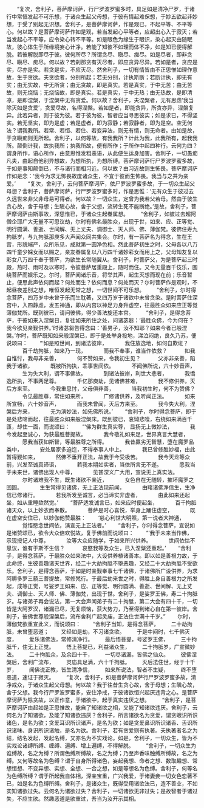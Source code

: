 <!-- { "loadSidebar": true } -->
　　“复次，舍利子，菩萨摩诃萨，行尸罗波罗蜜多时，具足如是清净尸罗，于诸行中常恒发起不可乐想，于诸众生起父母想，于彼有情起难保想，于妙五欲起非妙想，于受了别起无识想。舍利子，是菩萨摩诃萨，作是观已，不起平等、不平等心。何以故？是菩萨摩诃萨作如是观，若当发起心平等者，应超出心入于寂灭；若当发起心不平等，应令染心转不平等。如是眼色为缘生于眼识，染心起灭由随眠故，彼心体生于所缘境妄心计净。若能了知彼不如理而体不净，如是知已便得解脱。若彼解脱即尽于彼。彼何所尽？所谓贪尽、瞋尽、痴尽。如是尽者，即非贪尽、瞋尽、痴尽。何以故？若刹那贪有灭尽者，即应贪异尽异。若如是者，贪应是实，尽亦是实。若贪是实，不应灭尽。然舍利子，一切有情皆由不正思惟如理作意故，生于贪欲。夫贪欲者，分别所起；若无分别，计执斯断；若断计执，即无有实；由无实故，中无所贪；由无贪故，即是真实。若是真实，于中无苦；由无苦故，则无烧恼；无烧恼故，即是真实。若是真实，于中无热；由无热故，是即清凉，是即涅槃，于涅槃中无有贪爱。何以故？舍利子，夫涅槃者，无有思虑‘我当除灭如是贪爱’，贪爱尽故，名得涅槃。若如是者，即能贪异，所贪亦异，涅槃复异。此若异者，则于彼为彼。若于彼为彼，智者应当寻思彼实；如是求已，不得坚实。若无坚实，即为是虚；若是虚者，即为寂静；若寂静者，即为是空。空无何法？谓我我所。若常、若恒、若住、若变异法，则无有情，则无命者。由如是故，于贪瞋痴则无所起。舍利子，以何等故，有我我所？计此为我，此我所有，起我我所。颠倒计我，故执我所；执我所故，便有所作；于所作中起四种行。云何为四？谓身所作，语心所作，由意思惟发粗恶语，从此便生运身加害。舍利子，一切愚痴凡夫，由起自他别异想故，为想所执，为想所缚。菩萨摩诃萨行尸罗波罗蜜多故，于如是事知颠倒已，不与诸行而相习近。何以故？由习近故则生怖畏。菩萨摩诃萨作如是念：‘我今为求无怖畏故度诸众生，不宜于彼而生怖畏。我当与之共为亲爱。’
　　“复次，舍利子，云何菩萨摩诃萨，依尸罗波罗蜜多故，于一切众生起父母想？舍利子，菩萨摩诃萨，行尸罗波罗蜜多时，作是思惟：‘无有众生于彼过去久远世来非父非母易可得者。何以故？一切众生，定曾为我若父若母。然由于彼生贪心故，舍于母想；生瞋心故，舍于父想，流转生死不能断绝。’是故，舍利子，菩萨摩诃萨由斯事故，深思惟已，于诸众生起眷属想。
　　“舍利子，如彼过去超阿僧企耶广大无量不可思议劫，尔时有佛名最胜众，出现于世，如来、应、正等觉、明行圆满、善逝、世间解、无上丈夫、调御士、天人师、佛、薄伽梵。彼佛住寿九拘胝岁，与九拘胝那庾多大声闻众同共集会。尔时，有一菩萨名为得念，生在王宫，形貌端严，众所乐见，成就第一圆净色相。然此菩萨初生之时，父母各以八万四千童少婇女而以赐之，亲友眷属复以八万四千诸妙彩女而用上之，父母知友复以彩女八万四千奉于菩萨，为欲生长常随翼从。舍利子，时菩萨父，为是菩萨起三时殿，热时、雨时及以寒时，令彼菩萨居重殿上，随时而住。又令无量百千伎乐，围绕菩萨而娱乐之。尔时，菩萨闻诸乐音，将举其声，起生灭想而现在前；乐音暂止，便思此声依何而起？何处而生？依何而息？何处而灭？尔时菩萨作是观时，不起昼夜差别之想，唯恒发起无常之想，一切世间不可乐想。
　　“舍利子，尔时得念菩萨，四万岁中未曾于乐而生耽著，又四万岁于诸欲中未曾贪染。是时菩萨住深宫中，入四静虑，发五神通，即从内宫以神足力身升虚空，往最胜众如来应正等觉薄伽梵所。既到彼已，请问彼佛，得少善法旋还本宫。
　　“舍利子，是得念菩萨，于彼如来入涅槃日，复往如来所住之处，问诸苾芻：‘最胜众佛，今为何在？我今欲见亲觐供养。’时诸苾芻告得念曰：‘善男子，汝不知耶？如来今者已般涅槃。’尔时，菩萨既知如来般涅槃已，即于是处举身投地，涕泣闷绝，良久乃苏，便说颂曰：
　　“‘如是照世间，到诸法彼岸，
　　　我住放逸地，如何自欺诳？
　　　百千劫拘胝，如来乃一现，
　　　而我不奉事，谁当作依救？
　　　如我自惟忖，我母非亲善，
　　　何不赞如来，令我初生见？
　　　父亦非亲善，陷我于诸欲，
　　　既被所拘执，乖事世间依。
　　　不闻佛所说，六十妙音声，
　　　生为失大利，谓不事佛故。
　　　到诸法彼岸，利世大悲者，
　　　我憍逸所执，不事两足尊。
　　　千亿那庾劫，见诸佛甚难，
　　　我不修供养，灭后方来至。
　　　今我重思忖，父母俱非善，
　　　当我初生时，何不为赞佛？
　　　令见最胜尊，常住如来所，
　　　广修诸供养，及听闻正法。
　　　如来所宣畅，六十妙音声，
　　　而我未曾闻，灭后方来至。
　　　我今失大利，涅槃后方来，
　　　无为演妙法，如先佛所说。’
　　“舍利子，尔时得念菩萨，即于是处悲啼而起，往最胜众如来般涅槃床。既到彼已，哀恸悲噎，右绕如来满百千匝，却住一面，而说颂曰：
　　“‘佛为群生真实尊，
显扬无上微妙法，
　　　我今发起至诚心，为获最胜菩提故。
　　　我今敬礼如来足，世界真言大慧者，
　　　愿我当获如斯智，等最胜尊之所得。
　　　我昔羸劣无智慧，堕在魔罗品类中，
　　　安处居家多迫迮，不得奉事人中上。
　　　我已曾修胜妙福，由此暂得觐如来，
　　　然佛不垂开正法，故我于今受极苦。
　　　我今天龙等众前，兴发至诚真谛语，
　　　若我本期如实者，当依所言无不遂。
　　　愿我当于未来世，诸佛出现人中尊，
　　　见甚深义广大用，宣说无上真实法。
　　　尔时诸难我不生，既生诸欲不亲近，
　　　女色自在无随转，摧坏魔罗之囹圄。
　　　生生常得见诸佛，无上正法现前闻，
　　　由睹诸佛净信生，生净信已修诸行。
　　　若我所发至诚言，必当谛实非虚者，
　　　由此如来还起坐，如从重睡欻然觉。’
　　“菩萨适发诚言已，如来应时便起坐，
　　　百千拘胝诸天众，以上妙衣而奉散。
　　　菩萨是时心喜悦，举身上踊住虚空，
　　　既在虚空安住已，以妙伽他赞最胜：
　　‘慈心利世大明照，第一说者大神通，
　　　觉悟愍念世间依，演宣无上正法者。’
　　“舍利子，尔时得念菩萨，宣说如是诸赞颂已，欲令大众倍欢悦故，复于佛前而说颂曰：
　　“‘我于未来当作佛，
示现授记人中尊，
　　　汝等大众应随学，于如来所兴供养。
　　　世间依怙不思议，谁有于斯不生信？
　　　哀愍我等及众生，已入涅槃还重起。’
　　“舍利子，是得念菩萨，于最胜众如来法中，大设供养植诸善本。即以如是善根力故，于此命终，生彼善趣诸天世界，经二十大劫拘胝不堕恶趣，又经二十大劫拘胝不受欲乐。舍利子，是得念菩萨，于如是时亲觐奉事七千诸佛，于诸佛所广设供养，为求阿耨多罗三藐三菩提故，常修梵行。于最后劫来世之时，得胜上身自善根力之所发起，成等正觉，号娑罗王如来、应、正等觉、明行圆满、善逝、世间解、无上丈夫、调御士、天人师、佛、薄伽梵，出现于世。舍利子，是娑罗王佛，寿二十拘胝岁。与诸弟子再会说法，第一大会声闻弟子有二十拘胝，第二大会有四十千，一切皆是大阿罗汉，诸漏已尽，无复烦恼，获大势力，乃至得到诸心自在第一彼岸。舍利子，彼佛世尊般涅槃后，流布舍利广起灵庙，正法住世满十千岁。”
　　尔时，薄伽梵欲重宣此义，而说颂曰：
　　“舍利子当知，是得念菩萨，
　　二十劫拘胝，未曾堕恶道；
　　又经如是劫，不习诸贪欲。
　　于是中间时，七千佛灭度，
　　爱乐诸佛法，常修清净行。
　　最后悟菩提，号娑罗王佛，
　　三十拘胝千，住无上正觉。
　　悟上菩提已，利益诸众生，
　　二十拘胝岁，广宣微妙法。
　　二十拘胝众，及余四十千，
　　一切尽诸漏，皆佛之仙众。
　　彼佛涅槃后，舍利广流布，
　　灵庙具足满，六十千拘胝。
　　灭后法住世，经于十千岁，
　　闻佛说正教，皆生清净信，
　　如来所说法，智者不生疑，
　　终不堕恶道，速证于寂灭。
　　“复次，舍利子，如是菩萨摩诃萨行尸罗波罗蜜多故，清净戒众，于诸众生起父母想。何以故？我于往昔生贪心故，舍于母想；生瞋心故，舍于父想。我今行尸罗波罗蜜多，安住净戒，于彼诸欲恒兴起厌违背之心。是菩萨摩诃萨为除贪故，以正作意，于诸欲中，起于真实违厌之想。
　　“舍利子，是菩萨摩诃萨由起如是正思惟故，能自了知诸欲之相，又能了知诸欲违厌。舍利子，云何名为了知诸欲，及能了知诸欲违厌？舍利子，所言诸欲名为贪爱，谓贪眼识所识诸色，是名为欲；贪爱耳识所识诸声，是名为欲；如是贪爱鼻识所识诸香、舌识所识诸味、身识所识诸触，是名为欲。舍利子，若有贪爱则有执著。夫执著者名之为结，结名发起，发起名缚，又亦名为不实戏论。如是，舍利子，一切众生，皆为不实戏论诸缚所缚、缠缚、遍缚、增上遍缚，不得解脱。
　　“舍利子，一切众生为谁缚故，名之为缚？所谓色缚所缚故，名之为缚；乃至声香味触缚所缚故，名之为缚。又何等故名为色缚？谓于自身所得诸色，妄起我想、命者之想、数取趣想、常想恒想、不变异想、实想、全想、一合之想，如是等想名为色缚。舍利子，何等名为色缚所缚？谓于所起我自体相，深亲宝重，广兴我爱，于诸妻妾一切女色恋著不已，如是名为色缚所缚。舍利子，是诸众生，既得受用诸欲法已，造不善业，不如实知诸欲过失。云何名为诸欲过失？舍利子，一切诸欲无非过失；是故智者于诸过失，不应生欲。然趣恶道是欲重过，吾当为汝开示其相。
